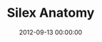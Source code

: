 ---
event: Symfony Live London 2012
title:  "Silex Anatomy"
youtube_id: e50V7jXfp30
authors: 
    - Igor Wiedlers

layout: youtube
date:   2012-09-13 00:00:00
---